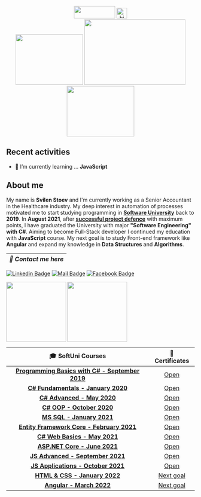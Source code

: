 <p align="center">
      <img width="110" height="33" src="https://visitor-badge.glitch.me/badge?page_id=SvilenStoev">  <img src="https://user-images.githubusercontent.com/1303154/88677602-1635ba80-d120-11ea-84d8-d263ba5fc3c0.gif" width="28px" alt="hi">
      <br>
   <img width="180" height="135" src="https://media.giphy.com/media/MeJgB3yMMwIaHmKD4z/giphy.gif">
   <img width="270" height="175" src="https://media1.tenor.com/images/cd37fa49c983ac905df0016fd5b6a2ee/tenor.gif">
   <img width="180" height="135" src="https://media.giphy.com/media/MeJgB3yMMwIaHmKD4z/giphy.gif">
</p>

## Recent activities
- 🌱 I’m currently learning ... **JavaScript**

## About me
My name is **Svilen Stoev** and I'm currently working as a Senior Accountant in the Healthcare industry. My deep interest in automation of processes motivated me to start studying programming in **[Software University](https://softuni.bg/)** back to **2019**. In **August 2021**, after **[successful project defence](https://github.com/SvilenStoev/ASP.NET-Core-Project-BoostUp)** with maximum points, I have graduated the University with major **"Software Engineering" with C#**. Aiming to become Full-Stack developer I continued my education with **JavaScript** course. My next goal is to study Front-end framework like **Angular** and expand my knowledge in **Data Structures** and **Algorithms**.

| ***📧 Contact me here*** |
| :-: |
[![Linkedin Badge](https://img.shields.io/badge/LinkedIn-0077B5?style=flat&labelColor=1ca0f1&logo=linkedin&logoColor=white)](https://www.linkedin.com/in/svilenstoev/)  [![Mail Badge](https://img.shields.io/badge/-svilen.d.stoev@abv.bg-c0392b?style=flat&labelColor=c0392b&logo=gmail&logoColor=white)](mailto:svilen.d.stoev@abv.bg)  [![Facebook Badge](https://img.shields.io/badge/-Facebook-1ca0f1?style=flat&labelColor=1ca0f1&logo=facebook&logoColor=white&link=https://www.facebook.com/svilen.stoev.3/)](https://www.facebook.com/svilen.stoev.3/)

<div>
  <img height="160" align="left" src="https://github-readme-stats.vercel.app/api?username=SvileNStoev&count_private=true&true&hide=issues&show_icons=true" />
  <img height="160" src="https://github-readme-stats.vercel.app/api/top-langs/?username=SvilenStoev&layout=compact" />
</div>

|🎓 **SoftUni Courses**| :scroll: **Certificates**| 
   | :---:  | :---:  |
   |<a href="https://softuni.bg/trainings/2428/programming-basics-with-csharp-september-2019" > **Programming Basics with C# - September 2019** </a>   | <a href="https://softuni.bg/certificates/details/71502/e414b66e"> Open</a> |
   |<a href="https://softuni.bg/trainings/2599/programming-fundamentals-january-2020"> **C# Fundamentals - January 2020** </a>| <a href="https://softuni.bg/certificates/details/80079/063fc398"> Open</a> |
   |<a href="https://softuni.bg/trainings/2834/csharp-advanced-may-2020"> **C# Advanced - May 2020** </a> | <a href="https://softuni.bg/certificates/details/83442/f7083f29"> Open</a> |
   |<a href="https://softuni.bg/trainings/3008/csharp-oop-october-2020"> **C# OOP - October 2020** </a> | <a href="https://softuni.bg/certificates/details/95862/03de0400"> Open</a> |
   |<a href="https://softuni.bg/trainings/3272/ms-sql-january-2021"> **MS SQL - January 2021** </a> | <a href="https://softuni.bg/certificates/details/97979/1daab2fc"> Open</a> |
   |<a href="https://softuni.bg/trainings/3221/entity-framework-core-february-2021"> **Entity Framework Core - February 2021** </a> | <a href="https://softuni.bg/certificates/details/102731/49aeace4"> Open</a> |
   |<a href="https://softuni.bg/trainings/3353/csharp-web-basics-basics-may-2021/internal"> **C# Web Basics - May 2021** </a> | <a href="https://softuni.bg/certificates/details/109511/dbf7f14a"> Open</a> |
   |<a href="https://softuni.bg/trainings/3354/asp-dot-net-core-june-2021"> **ASP.NET Core - June 2021** </a>| <a href="https://softuni.bg/certificates/details/113477/90002fb2"> Open</a> |
   |<a href="https://softuni.bg/trainings/3487/js-advanced-september-2021"> **JS Advanced - September 2021** </a>| <a href="https://softuni.bg/certificates/details/114913/a287b349"> Open</a> |
   |<a href="https://softuni.bg/trainings/3488/js-applications-october-2021"> **JS Applications - October 2021** </a>| <a href="https://softuni.bg/certificates/details/114913/a287b349"> Open</a> |
   |<a href="https://softuni.bg/trainings/3604/html-and-css-january-2022"> **HTML & CSS - January 2022** </a>| <a href="https://github.com/SvilenStoev"> Next goal</a> |
   |<a href="https://softuni.bg/trainings/3603/angular-march-2022"> **Angular - March 2022** </a>| <a href="https://github.com/SvilenStoev"> Next goal</a> |
